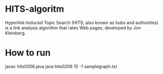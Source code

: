 # HITS-algoritm
Hyperlink-Induced Topic Search (HITS; also known as hubs and authorities) is a link analysis algorithm that rates Web pages, developed by Jon Kleinberg. 

# How to run
javac hits0206.java
java hits0206 15 -1 samplegraph.txt
